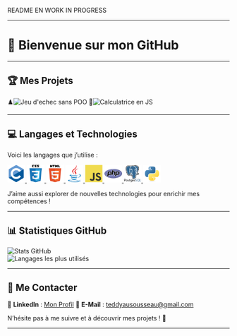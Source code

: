 README EN WORK IN PROGRESS

---

# 👋 Bienvenue sur mon GitHub  

---

## 🏆 Mes Projets  

♟️​![Jeu d'echec sans POO](https://github.com/Nogntem/Echec)
🧮​![Calculatrice en JS](https://github.com/Nogntem/Calculator)

---

## 💻 Langages et Technologies  
Voici les langages que j’utilise :  

<p align="left"> <a href="https://www.cprogramming.com/" target="_blank" rel="noreferrer"> <img src="https://raw.githubusercontent.com/devicons/devicon/master/icons/c/c-original.svg" alt="c" width="40" height="40"/> </a> <a href="https://www.w3schools.com/css/" target="_blank" rel="noreferrer"> <img src="https://raw.githubusercontent.com/devicons/devicon/master/icons/css3/css3-original-wordmark.svg" alt="css3" width="40" height="40"/> </a> <a href="https://www.w3.org/html/" target="_blank" rel="noreferrer"> <img src="https://raw.githubusercontent.com/devicons/devicon/master/icons/html5/html5-original-wordmark.svg" alt="html5" width="40" height="40"/> </a> <a href="https://www.java.com" target="_blank" rel="noreferrer"> <img src="https://raw.githubusercontent.com/devicons/devicon/master/icons/java/java-original.svg" alt="java" width="40" height="40"/> </a> <a href="https://developer.mozilla.org/en-US/docs/Web/JavaScript" target="_blank" rel="noreferrer"> <img src="https://raw.githubusercontent.com/devicons/devicon/master/icons/javascript/javascript-original.svg" alt="javascript" width="40" height="40"/> </a> <a href="https://www.php.net" target="_blank" rel="noreferrer"> <img src="https://raw.githubusercontent.com/devicons/devicon/master/icons/php/php-original.svg" alt="php" width="40" height="40"/> </a> <a href="https://www.postgresql.org" target="_blank" rel="noreferrer"> <img src="https://raw.githubusercontent.com/devicons/devicon/master/icons/postgresql/postgresql-original-wordmark.svg" alt="postgresql" width="40" height="40"/> </a> <a href="https://www.python.org" target="_blank" rel="noreferrer"> <img src="https://raw.githubusercontent.com/devicons/devicon/master/icons/python/python-original.svg" alt="python" width="40" height="40"/> </a> </p> 

J’aime aussi explorer de nouvelles technologies pour enrichir mes compétences !  

---

## 📊 Statistiques GitHub  
![Stats GitHub](https://github-readme-stats.vercel.app/api?username=Nogntem&show_icons=true&theme=dark)  
![Langages les plus utilisés](https://github-readme-stats.vercel.app/api/top-langs/?username=Nogntem&layout=compact&theme=dark)  


---

## 🔗 Me Contacter  
📍 **LinkedIn** : [Mon Profil](https://www.linkedin.com/in/teddy-ausousseau/) 
📧 **E-Mail** : teddyausousseau@gmail.com

N’hésite pas à me suivre et à découvrir mes projets ! 🚀  

---
